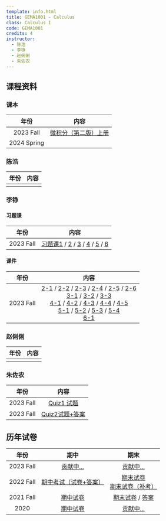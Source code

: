 ```yaml
---
template: info.html
title: GEMA1001 - Calculus
class: Calculus I
code: GEMA1001
credits: 4
instructor:
  - 陈浩
  - 李铮
  - 赵俐俐
  - 朱佐农
---
```


## 课程资料

### 课本

| 年份 |内容|
| :--:  |  :--:  |
|2023 Fall | [微积分（第二版）上册](./GEMA1001/WeiJiFen-1-2-edition.pdf) |
|2024 Spring |    |


### 陈浩

| 年份 | 内容 |
| :---: | :---: |
| | |


### 李铮

#### 习题课
| 年份 | 内容 |
| :---: | :---: |
| 2023 Fall| [习题课1](./GEMA1001/LZ/practice-class-1.pptx) / [2](./GEMA1001/LZ/practice-class-2.pptx) / [3](./GEMA1001/LZ/practice-class-3.pptx) / [4](./GEMA1001/LZ/practice-class-4.pptx) / [5](./GEMA1001/LZ/practice-class-5.pptx) / [6](./GEMA1001/LZ/practice-class-6.pptx)|


#### 课件 

| 年份 | 内容 |
| :---: | :---: |
| 2023 Fall| [2-1](./GEMA1001/LZ/2-1.pdf) / [2-2](./GEMA1001/LZ/2-2.pdf) / [2-3](./GEMA1001/LZ/2-3.pdf) / [2-4](./GEMA1001/LZ/2-4.pdf) / [2-5](./GEMA1001/LZ/2-5.pdf) / [2-6](./GEMA1001/LZ/2-6.pdf) <br> [3-1](./GEMA1001/LZ/3-1.pdf) / [3-2](./GEMA1001/LZ/3-2.pdf) / [3-3](./GEMA1001/LZ/3-3.pdf)  <br>  [4-1](./GEMA1001/LZ/4-1.pdf) / [4-2](./GEMA1001/LZ/4-2.pdf) / [4-3](./GEMA1001/LZ/4-3.pdf) / [4-4](./GEMA1001/LZ/4-4.pdf) / [4-5](./GEMA1001/LZ/4-5.pdf) <br> [5-1](./GEMA1001/LZ/5-1.pdf) / [5-2](./GEMA1001/LZ/5-2.pdf) / [5-3](./GEMA1001/LZ/5-3.pdf) / [5-4](./GEMA1001/LZ/5-4.pdf)  <br> [6-1](./GEMA1001/LZ/6-1.pdf)|



### 赵俐俐

| 年份 | 内容 |
| :---: | :---: |
| | |

### 朱佐农

| 年份 | 内容 |
| :---: | :---: |
|  2023 Fall | [Quiz1 试题](./GEMA1001/2023Fall-zzn-quiz1.pdf) |
| 2023 Fall | [Quiz2试题+答案](./GEMA1001/2023Fall-zzn-quiz2-solution.pdf) |


## 历年试卷


| 年份 | 期中 | 期末 |
| :---: | :---: | :---: |
| 2023 Fall | [贡献中...](https://github.com/wangzh12023/share-tech) | [贡献中...](https://github.com/wangzh12023/share-tech) |
| 2022 Fall |   [期中考试（试卷+答案）](./GEMA1001/2022Fall-midterm-and-solution.pdf)  |  [期末试卷](./GEMA1001/2022Fall-final.pdf) <br> [期末试卷（补考）](./GEMA1001/2022Fall-final-retake.pdf) |
| 2021 Fall |  [期中试卷](./GEMA1001/2021Fall-midterm.pdf) |  [期末试卷](./GEMA1001/2021Fall-final.pdf) / [答案](./GEMA1001/2021Fall-final-solution.pdf) |
| 2020 | [期中试卷](./GEMA1001/2020Fall-midterm.pdf) |  [贡献中...](https://github.com/wangzh12023/share-tech) |